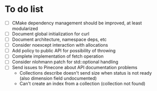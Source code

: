 # To do list

- [ ] CMake dependency management should be improved, at least modularized
- [ ] Document global initialization for curl
- [ ] Document architecture, namespace deps, etc
- [ ] Consider noexcept interaction with allocations
- [ ] Add policy to public API for possibility of throwing
- [ ] Complete implementation of fetch operation
- [ ] Consider nlohmann patch for std::optional handling
- [ ] Send issues to Pinecone about API documentation problems
  - Collections describe doesn't send size when status is not ready (also dimension field undocumented)
  - Can't create an index from a collection (collection not found)
